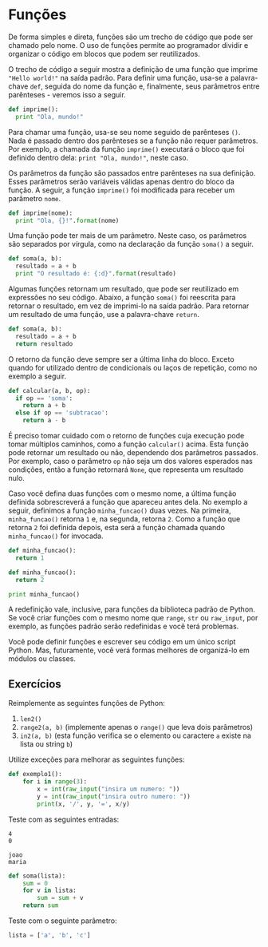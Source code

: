 # Funções

De forma simples e direta, funções são um trecho de código que pode ser chamado pelo nome. O uso de funções permite ao programador dividir e organizar o código em blocos que podem ser reutilizados.

O trecho de código a seguir mostra a definição de uma função que imprime `"Hello world!"` na saída padrão. Para definir uma função, usa-se a palavra-chave `def`, seguida do nome da função e, finalmente, seus parâmetros entre parênteses - veremos isso a seguir.

```python
def imprime():
  print "Ola, mundo!"
```

Para chamar uma função, usa-se seu nome seguido de parênteses `()`. Nada é passado dentro dos parênteses se a função não requer parâmetros. Por exemplo, a chamada da função `imprime()` executará o bloco que foi definido dentro dela: `print "Ola, mundo!"`, neste caso.

Os parâmetros da função são passados entre parênteses na sua definição. Esses parâmetros serão variáveis válidas apenas dentro do bloco da função. A seguir, a função `imprime()` foi modificada para receber um parâmetro `nome`.

```python
def imprime(nome):
  print "Ola, {}!".format(nome)
```

Uma função pode ter mais de um parâmetro. Neste caso, os parâmetros são separados por vírgula, como na declaração da função `soma()` a seguir.

```python
def soma(a, b):
  resultado = a + b
  print "O resultado é: {:d}".format(resultado)
```

Algumas funções retornam um resultado, que pode ser reutilizado em expressões no seu código. Abaixo, a função `soma()` foi reescrita para retornar o resultado, em vez de imprimi-lo na saída padrão. Para retornar um resultado de uma função, use a palavra-chave `return`.

```python
def soma(a, b):
  resultado = a + b
  return resultado
```

O retorno da função deve sempre ser a última linha do bloco. Exceto quando for utilizado dentro de condicionais ou laços de repetição, como no exemplo a seguir.

```python
def calcular(a, b, op):
  if op == 'soma':
    return a + b
  else if op == 'subtracao':
    return a - b
```

É preciso tomar cuidado com o retorno de funções cuja execução pode tomar múltiplos caminhos, como a função `calcular()` acima. Esta função pode retornar um resultado ou não, dependendo dos parâmetros passados. Por exemplo, caso o parâmetro `op` não seja um dos valores esperados nas condições, então a função retornará `None`, que representa um resultado nulo.

Caso você defina duas funções com o mesmo nome, a última função definida sobrescreverá a função que apareceu antes dela. No exemplo a seguir, definimos a função `minha_funcao()` duas vezes. Na primeira, `minha_funcao()` retorna `1` e, na segunda, retorna `2`. Como a função que retorna `2` foi definida depois, esta será a função chamada quando `minha_funcao()` for invocada.

```python
def minha_funcao():
  return 1

def minha_funcao():
  return 2

print minha_funcao()
```

A redefinição vale, inclusive, para funções da biblioteca padrão de Python. Se você criar funções com o mesmo nome que `range`, `str` ou `raw_input`, por exemplo, as funções padrão serão redefinidas e você terá problemas.

Você pode definir funções e escrever seu código em um único script Python. Mas, futuramente, você verá formas melhores de organizá-lo em módulos ou classes.

## Exercícios

Reimplemente as seguintes funções de Python:
1. `len2()`
2. `range2(a, b)` (implemente apenas o `range()` que leva dois parâmetros)
3. `in2(a, b)` (esta função verifica se o elemento ou caractere `a` existe na lista ou string `b`)

Utilize exceções para melhorar as seguintes funções:
```python
def exemplo1():
    for i in range(3):
        x = int(raw_input("insira um numero: "))
        y = int(raw_input("insira outro numero: "))
        print(x, '/', y, '=', x/y)
```

Teste com as seguintes entradas:
```
4
0
```

```
joao
maria
```

```python
def soma(lista):
    sum = 0
    for v in lista:
        sum = sum + v
    return sum
```

Teste com o seguinte parâmetro:
```python
lista = ['a', 'b', 'c']
```
